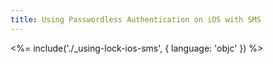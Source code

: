 ```yaml
---
title: Using Passwordless Authentication on iOS with SMS
---
```


<%= include('./_using-lock-ios-sms', { language: 'objc' }) %>
